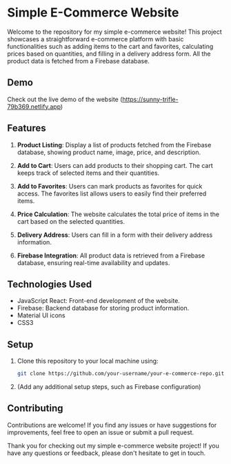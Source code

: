 # Simple E-Commerce Website

Welcome to the repository for my simple e-commerce website! This project showcases a straightforward e-commerce platform with basic functionalities such as adding items to the cart and favorites, calculating prices based on quantities, and filling in a delivery address form. All the product data is fetched from a Firebase database.
## Demo

Check out the live demo of the website (https://sunny-trifle-79b369.netlify.app)

## Features

1. **Product Listing**: Display a list of products fetched from the Firebase database, showing product name, image, price, and description.

2. **Add to Cart**: Users can add products to their shopping cart. The cart keeps track of selected items and their quantities.

3. **Add to Favorites**: Users can mark products as favorites for quick access. The favorites list allows users to easily find their preferred items.

4. **Price Calculation**: The website calculates the total price of items in the cart based on the selected quantities.

5. **Delivery Address**: Users can fill in a form with their delivery address information.

6. **Firebase Integration**: All product data is retrieved from a Firebase database, ensuring real-time availability and updates.

## Technologies Used

- JavaScript React: Front-end development of the website.
- Firebase: Backend database for storing product information.
- Material UI icons
- CSS3

## Setup

1. Clone this repository to your local machine using:

   ```bash
   git clone https://github.com/your-username/your-e-commerce-repo.git
   ```

2. (Add any additional setup steps, such as Firebase configuration)


## Contributing

Contributions are welcome! If you find any issues or have suggestions for improvements, feel free to open an issue or submit a pull request.


Thank you for checking out my simple e-commerce website project! If you have any questions or feedback, please don't hesitate to get in touch.

